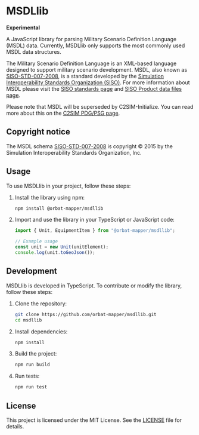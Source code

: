 # MSDLlib

**Experimental**

A JavaScript library for parsing Military Scenario Definition Language (MSDL) data.
Currently, MSDLlib only supports the most commonly used MSDL data structures.

The Military Scenario Definition Language is an XML-based language designed to support military
scenario development. MSDL, also known as [SISO-STD-007-2008](https://www.sisostds.org/DesktopModules/Bring2mind/DMX/Download.aspx?Command=Core_Download&EntryId=45690&PortalId=0&TabId=105), is a standard developed by the [Simulation Interoperability Standards
Organization (SISO)](https://www.sisostds.org/Home.aspx). For more information about MSDL please
visit the [SISO standards page](https://www.sisostds.org/productspublications/standards/sisostandards.aspx)
and [SISO Product data files page](https://www.sisostds.org/Schemas.aspx).

Please note that MSDL will be superseded by C2SIM-Initialize. You can read more about this on the
[C2SIM PDG/PSG page](https://www.sisostds.org/StandardsActivities/DevelopmentGroups/C2SIMPDGPSG-CommandandControlSystems.aspx).

## Copyright notice

The MSDL schema [SISO-STD-007-2008](https://www.sisostds.org/DesktopModules/Bring2mind/DMX/Download.aspx?Command=Core_Download&EntryId=45690&PortalId=0&TabId=105)
is copyright © 2015 by the Simulation Interoperability Standards Organization, Inc.

## Usage

To use MSDLlib in your project, follow these steps:

1. Install the library using npm:

   ```sh
   npm install @orbat-mapper/msdllib
   ```

2. Import and use the library in your TypeScript or JavaScript code:

   ```typescript
   import { Unit, EquipmentItem } from "@orbat-mapper/msdllib";

   // Example usage
   const unit = new Unit(unitElement);
   console.log(unit.toGeoJson());
   ```

## Development

MSDLlib is developed in TypeScript. To contribute or modify the library, follow these steps:

1. Clone the repository:

   ```sh
   git clone https://github.com/orbat-mapper/msdllib.git
   cd msdllib
   ```

2. Install dependencies:

   ```sh
   npm install
   ```

3. Build the project:

   ```sh
   npm run build
   ```

4. Run tests:
   ```sh
   npm run test
   ```

## License

This project is licensed under the MIT License. See the [LICENSE](LICENSE) file for details.
